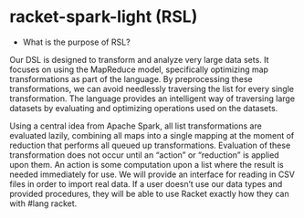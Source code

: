 # racket-spark-light (RSL)

* What is the purpose of RSL?

Our DSL is designed to transform and analyze very large data sets. It focuses on using the MapReduce model, specifically optimizing map transformations as part of the language. By preprocessing these transformations, we can avoid needlessly traversing the list for every single transformation. The language provides an intelligent way of traversing large datasets by evaluating and optimizing operations used on the datasets. 

Using a central idea from Apache Spark, all list transformations are evaluated lazily, combining all maps into a single mapping at the moment of reduction that performs all queued up transformations. Evaluation of these transformation does not occur until an “action” or “reduction” is applied upon them. An action is some computation upon a list where the result is needed immediately for use. We will provide an interface for reading in CSV files in order to import real data. If a user doesn’t use our data types and provided procedures, they will be able to use Racket exactly how they can with #lang racket. 
